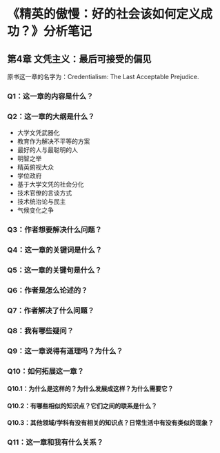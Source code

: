 # 《精英的傲慢：好的社会该如何定义成功？》分析笔记

## 第4章 文凭主义：最后可接受的偏见

原书这一章的名字为：Credentialism: The Last Acceptable Prejudice.

### Q1：这一章的内容是什么？

### Q2：这一章的大纲是什么？

- 大学文凭武器化
- 教育作为解决不平等的方案
- 最好的人与最聪明的人
- 明智之举
- 精英俯视大众
- 学位政府
- 基于大学文凭的社会分化
- 技术官僚的言谈方式
- 技术统治论与民主
- 气候变化之争

### Q3：作者想要解决什么问题？

### Q4：这一章的关键词是什么？

### Q5：这一章的关键句是什么？

### Q6：作者是怎么论述的？

### Q7：作者解决了什么问题？

### Q8：我有哪些疑问？

### Q9：这一章说得有道理吗？为什么？

### Q10：如何拓展这一章？

#### Q10.1：为什么是这样的？为什么发展成这样？为什么需要它？

#### Q10.2：有哪些相似的知识点？它们之间的联系是什么？

#### Q10.3：其他领域/学科有没有相关的知识点？日常生活中有没有类似的现象？

### Q11：这一章和我有什么关系？

